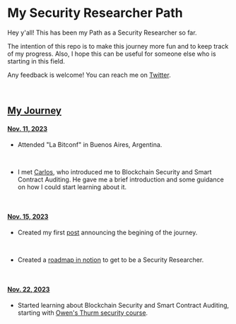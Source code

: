 # My Security Researcher Path

 Hey y'all! This has been my Path as a Security Researcher so far.

 The intention of this repo is to make this journey more fun and to keep track of my progress. Also, I hope this can be useful for someone else who is starting in this field.

 Any feedback is welcome! You can reach me on [Twitter](https://twitter.com/FerrerasManuel).

<br>

## <u>My Journey</u>

#### <u>Nov. 11, 2023</u>

- Attended "La Bitconf" in Buenos Aires, Argentina.
<br>

- I met [Carlos](https://twitter.com/carlitox477), who introduced me to Blockchain Security and Smart Contract Auditing. He gave me a brief introduction and some guidance on how I could start learning about it.
<br>

#### <u>Nov. 15, 2023</u>

- Created my first [post](https://twitter.com/FerrerasManuel/status/1724933936067793244) announcing the begining of the journey.
<br>

- Created a [roadmap in notion](https://manuelferreras.notion.site/Smart-Contracts-Audit-Roadmap-33509c4f359542dfb8ad720b46b200b7?pvs=4) to get to be a Security Researcher.
<br>

#### <u>Nov. 22, 2023</u>

- Started learning about Blockchain Security and Smart Contract Auditing, starting with [Owen's Thurm security course](https://www.youtube.com/watch?v=DRZogmD647U&t=2s).